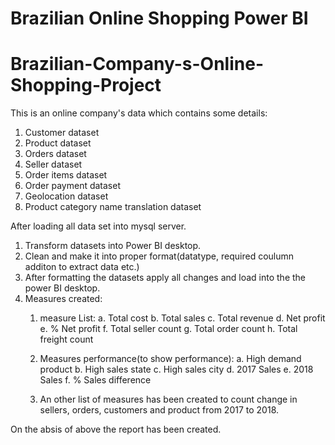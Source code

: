 # Brazilian Online Shopping Power BI 
 
# Brazilian-Company-s-Online-Shopping-Project

This is an online company's data which contains some details:
1. Customer dataset
2. Product dataset
3. Orders dataset
4. Seller dataset
5. Order items dataset
6. Order payment dataset
7. Geolocation dataset
8. Product category name translation dataset

After loading all data set into mysql server.

1. Transform datasets into Power BI desktop.
2. Clean and make it into proper format(datatype, required coulumn additon to          extract data etc.)
3. After formatting the datasets apply all changes and load into the the power BI          desktop.
4. Measures created:
   1. measure List:
     a. Total cost
     b. Total sales
     c. Total revenue
     d. Net profit
     e. % Net profit
     f. Total seller count
     g. Total order count
     h. Total freight count
    
   2. Measures performance(to show performance):
     a. High demand product
     b. High sales state 
     c. High sales city
     d. 2017 Sales 
     e. 2018 Sales
     f. % Sales difference
     
   3. An other list of measures has been created to count change in sellers, orders, customers and product from 2017 to 2018.
     
On the absis of above the report has been created.
